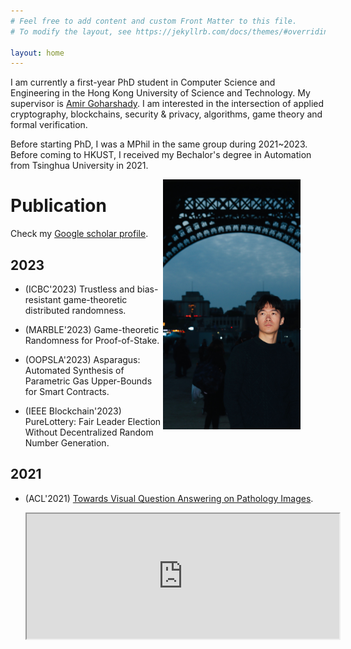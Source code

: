 ```yaml
---
# Feel free to add content and custom Front Matter to this file.
# To modify the layout, see https://jekyllrb.com/docs/themes/#overriding-theme-defaults

layout: home
---
```



I am currently a first-year PhD student in Computer Science and Engineering in the Hong Kong University of Science and Technology. My supervisor is [Amir Goharshady](https://amir.goharshady.com). I am interested in the intersection of applied cryptography, blockchains, security & privacy, algorithms, game theory and formal verification. 

Before starting PhD, I was a MPhil in the same group during 2021~2023. Before coming to HKUST, I received my Bechalor's degree in Automation from Tsinghua University in 2021. 

<figure>
    <img src="images/eiffel-night.jpg" 
        width="220" height="400"
        style="float: right"
         alt="I Am Beautiful">
</figure>

# Publication 

Check my [Google scholar profile](https://scholar.google.com/citations?user=1rGe9XMAAAAJ&hl=en). 

## 2023

<ul>
    <li>
        <p>(ICBC'2023) Trustless and bias-resistant game-theoretic distributed randomness. </p>
    </li>
    <li>
        <p>(MARBLE'2023) Game-theoretic Randomness for Proof-of-Stake. </p>
    </li>
    <li>
        <p>(OOPSLA'2023) Asparagus: Automated Synthesis of Parametric Gas Upper-Bounds for Smart Contracts. </p>
    </li>
    <li>
        <p>(IEEE Blockchain'2023) PureLottery: Fair Leader Election Without Decentralized Random Number Generation. </p>
    </li>
</ul>

## 2021

<ul>
    <li>
        <p>(ACL'2021) <a href="https://aclanthology.org/2021.acl-short.90" > Towards Visual Question Answering on Pathology Images</a>. </p>
        <iframe src="https://aclanthology.org/2021.acl-short.90/" style="height:200px; width:500px"></iframe>
    </li>
    
</ul>


